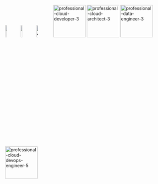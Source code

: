 
<img src="https://user-images.githubusercontent.com/84524584/211070210-2aa1f91d-fa19-4990-98ec-23e359db873f.png" width="10%"><img src="https://user-images.githubusercontent.com/84524584/211070228-3128f156-857d-4d04-8bd1-b0e606c1604c.png" width="10%"><img width="10%" alt="associate-cloud-engineer-certification-2" src="https://github.com/Sunaga0709/Sunaga0709/assets/84524584/43e3e263-941f-4b28-9afd-dc8fc5c7ff0d">
<img width="104" alt="professional-cloud-developer-3" src="https://github.com/user-attachments/assets/65a2c225-c590-46a4-a336-0944db1de1fa">
<img width="104" alt="professional-cloud-architect-3" src="https://github.com/user-attachments/assets/be88ba34-dba6-4a62-90d4-1f7f470b2be0" />
<img width="104" alt="professional-data-engineer-3" src="https://github.com/user-attachments/assets/51f507e3-e6e6-4552-b181-5fe850da24b9" />
<img width="104" alt="professional-cloud-devops-engineer-5" src="https://github.com/user-attachments/assets/fb36ace4-c87c-49e0-834f-0ad3b3ba060f" />







